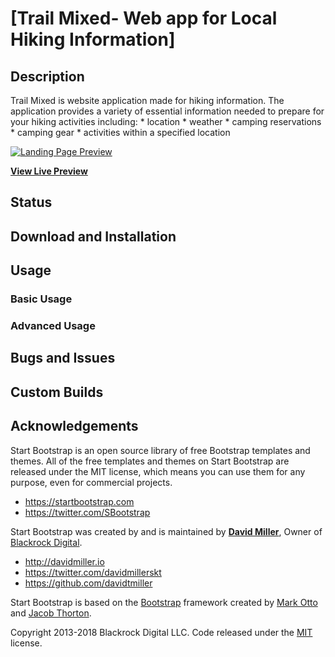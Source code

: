 # [Trail Mixed- Web app for Local Hiking Information]

## Description
Trail Mixed is website application made for hiking information. The application provides a variety of essential information needed to prepare for your hiking activities including:
    * location
    * weather
    * camping reservations
    * camping gear
    * activities within a specified location

[![Landing Page Preview](https://chuynh18.github.io/project01/)](https://chuynh18.github.io/project01/)

**[View Live Preview](https://chuynh18.github.io/project01/)**

## Status


## Download and Installation


## Usage

### Basic Usage



### Advanced Usage


## Bugs and Issues



## Custom Builds




## Acknowledgements
Start Bootstrap is an open source library of free Bootstrap templates and themes. All of the free templates and themes on Start Bootstrap are released under the MIT license, which means you can use them for any purpose, even for commercial projects.

* https://startbootstrap.com
* https://twitter.com/SBootstrap

Start Bootstrap was created by and is maintained by **[David Miller](http://davidmiller.io/)**, Owner of [Blackrock Digital](http://blackrockdigital.io/).

* http://davidmiller.io
* https://twitter.com/davidmillerskt
* https://github.com/davidtmiller

Start Bootstrap is based on the [Bootstrap](http://getbootstrap.com/) framework created by [Mark Otto](https://twitter.com/mdo) and [Jacob Thorton](https://twitter.com/fat).

Copyright 2013-2018 Blackrock Digital LLC. Code released under the [MIT](https://github.com/BlackrockDigital/startbootstrap-landing-page/blob/gh-pages/LICENSE) license.
